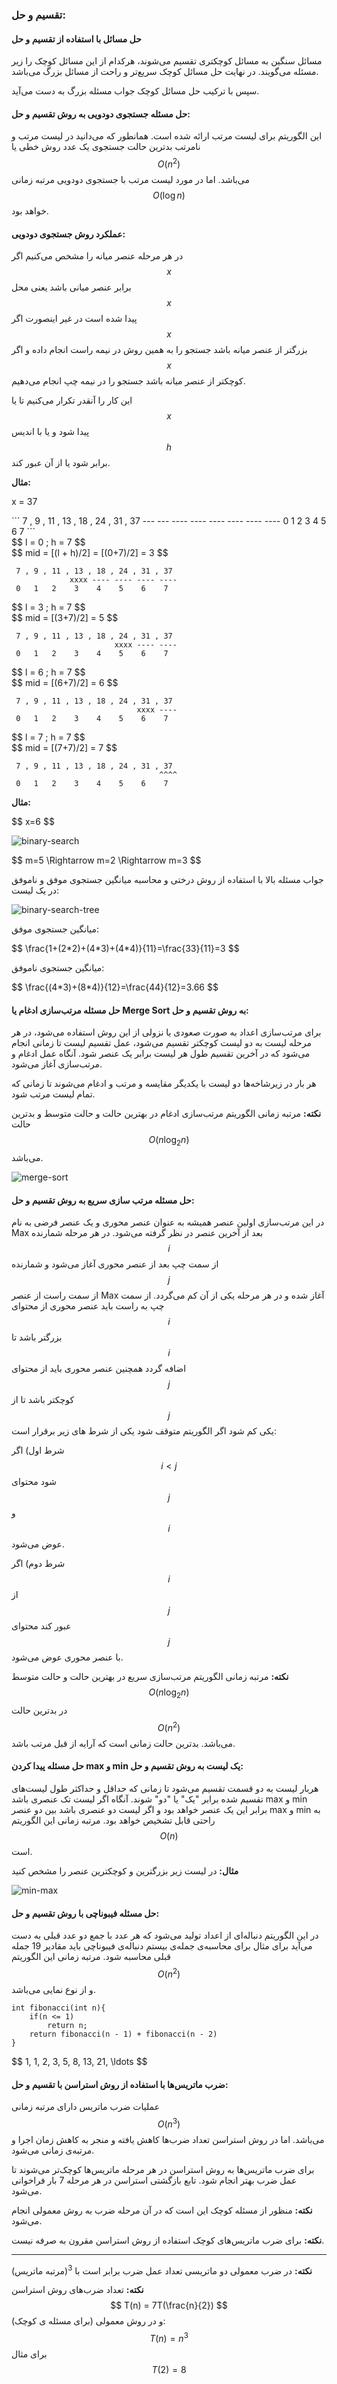 ### تقسیم و حل:
#### حل مسائل با استفاده از تقسیم و حل
مسائل سنگین به مسائل کوچکتری تقسیم می‌شوند، هرکدام از این مسائل کوچک را زیر مسئله می‌گویند. در نهایت حل مسائل کوچک سریع‌تر و راحت از مسائل بزرگ می‌باشد.

سپس با ترکیب حل مسائل کوچک جواب مسئله بزرگ به دست می‌آید.

#### حل مسئله جستجوی دودویی به روش تقسیم و حل:
این الگوریتم برای لیست مرتب ارائه شده است. همانطور که می‌دانید در لیست مرتب و نامرتب بدترین حالت جستجوی یک عدد روش خطی یا $$ O(n^2) $$ می‌باشد. اما در مورد لیست مرتب با جستجوی دودویی مرتبه زمانی $$ O(\log {n}) $$ خواهد بود.

#### عملکرد روش جستجوی دودویی:
در هر مرحله عنصر میانه را مشخص می‌کنیم اگر $$ x $$ برابر عنصر میانی باشد یعنی محل $$ x $$ پیدا شده است در غیر اینصورت اگر $$ x $$ بزرگتر از عنصر میانه باشد جستجو را به همین روش در نیمه راست انجام داده و اگر $$ x $$ کوچکتر از عنصر میانه باشد جستجو را در نیمه چپ انجام می‌دهیم.

این کار را آنقدر تکرار می‌کنیم تا یا $$ x $$ پیدا شود و یا با اندیس $$ h $$ برابر شود یا از آن عبور کند.

**مثال:**

<p style="text-align:left">x = 37</p>
```
 7 , 9 , 11 , 13 , 18 , 24 , 31 , 37
--- --- ---- ---- ---- ---- ---- ----
 0   1   2    3    4    5    6    7
```
<div style="text-align:left">
$$ l = 0 ; h = 7 $$<br/>
$$ mid = [(l + h)/2] = [(0+7)/2] = 3 $$
</div>

```
 7 , 9 , 11 , 13 , 18 , 24 , 31 , 37
             xxxx ---- ---- ---- ----
 0   1   2    3    4    5    6    7
```
<div style="text-align:left">
$$ l = 3 ; h = 7 $$<br/>
$$ mid = [(3+7)/2] = 5 $$
</div>

```
 7 , 9 , 11 , 13 , 18 , 24 , 31 , 37
                       xxxx ---- ----
 0   1   2    3    4    5    6    7
```
<div style="text-align:left">
$$ l = 6 ; h = 7 $$<br/>
$$ mid = [(6+7)/2] = 6 $$
</div>

```
 7 , 9 , 11 , 13 , 18 , 24 , 31 , 37
                            xxxx ----
 0   1   2    3    4    5    6    7
```
<div style="text-align:left">
$$ l = 7 ; h = 7 $$<br/>
$$ mid = [(7+7)/2] = 7 $$
</div>

```
 7 , 9 , 11 , 13 , 18 , 24 , 31 , 37
                                 ^^^^
 0   1   2    3    4    5    6    7
```

**مثال:**
<div style="text-align:left">
$$ x=6 $$
</div>

![binary-search](/algorithm/images/binary-search.svg)

<div style="text-align:left">
$$ m=5 \Rightarrow m=2 \Rightarrow m=3 $$
</div>

جواب مسئله بالا با استفاده از روش درختی و محاسبه میانگین جستجوی موفق و ناموفق در یک لیست:


![binary-search-tree](/algorithm/images/binary-search-tree.svg)


میانگین جستجوی موفق:
<div style="text-align:left">
$$ \frac{1+(2*2)+(4*3)+(4*4)}{11}=\frac{33}{11}=3 $$
</div>

میانگین جستجوی ناموفق:
<div style="text-align:left">
$$ \frac{(4*3)+(8*4)}{12}=\frac{44}{12}=3.66 $$
</div>

#### حل مسئله مرتب‌سازی ادغام یا Merge Sort به روش تقسیم و حل:
برای مرتب‌سازی اعداد به صورت صعودی یا نزولی از این روش استفاده می‌شود، در هر مرحله لیست به دو لیست کوچکتر تقسیم می‌شود‌، عمل تقسیم لیست تا زمانی انجام می‌شود که در آخرین تقسیم طول هر لیست برابر یک عنصر شود. آنگاه عمل ادغام و مرتب‌سازی آغاز می‌شود.

هر بار در زیرشاخه‌ها دو لیست با یکدیگر مقایسه و مرتب و ادغام می‌شوند تا زمانی که تمام لیست مرتب شود.

**نکته:** مرتبه زمانی الگوریتم مرتب‌سازی ادغام در بهترین حالت و حالت متوسط و بدترین حالت $$ O(n\log_{2} n) $$ می‌باشد.

![merge-sort](/algorithm/images/merge-sort.svg)

#### حل مسئله مرتب سازی سریع به روش تقسیم و حل:
در این مرتب‌سازی اولین عنصر همیشه به عنوان عنصر محوری و یک عنصر فرضی به نام Max بعد از آخرین عنصر در نظر گرفته می‌شود. در هر مرحله شمارنده $$ i $$ از سمت چپ بعد از عنصر محوری آغاز می‌شود و شمارنده $$ j $$ از سمت راست از عنصر Max آغاز شده و در هر مرحله یکی از آن کم می‌گردد. از سمت چپ به راست باید عنصر محوری از محتوای $$ i $$ بزرگتر باشد تا $$ i $$ اضافه گردد همچنین عنصر محوری باید از محتوای $$ j $$ کوچکتر باشد تا از $$ j $$ یکی کم شود اگر الگوریتم متوقف شود یکی از شرط های زیر برقرار است:

شرط اول) اگر  $$ i < j $$ شود محتوای $$ j $$ و $$ i $$ عوض می‌شود.

شرط دوم) اگر $$ i $$ از $$ j $$ عبور کند محتوای $$ j $$ با عنصر محوری عوض می‌شود.

**نکته:** مرتبه زمانی الگوریتم مرتب‌سازی سریع در بهترین حالت و حالت متوسط $$ O(n\log_{2} n) $$ در بدترین حالت $$ O(n^2) $$ می‌باشد. بدترین حالت زمانی است که آرایه از قبل مرتب باشد.

#### حل مسئله پیدا کردن max و min یک لیست به روش تقسیم و حل:
هربار لیست به دو قسمت تقسیم می‌شود تا زمانی که حداقل و حداکثر طول لیست‌های تقسیم شده برابر "یک" یا "دو" شوند. آنگاه اگر لیست تک عنصری باشد max و min برابر این یک عنصر خواهد بود و اگر لیست دو عنصری باشد بین دو عنصر max و min به راحتی قابل تشخیص خواهد بود. مرتبه زمانی این الگوریتم $$ O(n) $$ است.

**مثال:** در لیست زیر بزرگترین و کوچکترین عنصر را مشخص کنید

![min-max](/algorithm/images/min-max.svg)

#### حل مسئله فیبوناچی با روش تقسیم و حل:
در این الگوریتم دنباله‌ای از اعداد تولید می‌شود که هر عدد با جمع دو عدد قبلی به دست می‌آید برای مثال برای محاسبه‌ی جمله‌ی بیستم دنباله‌ی فیبوناچی باید مقادیر 19 جمله قبلی محاسبه شود. مرتبه زمانی این الگوریتم $$ O(n^2) $$ و از نوع نمایی می‌باشد. 

```
int fibonacci(int n){
    if(n <= 1)
        return n;
    return fibonacci(n - 1) + fibonacci(n - 2)
}
```
<div style="text-align:left">$$
1, 1, 2, 3, 5, 8, 13, 21, \ldots
$$</div>

#### ضرب ماتریس‌ها با استفاده از روش استراسن با تقسیم و حل:
عملیات ضرب ماتریس دارای مرتبه زمانی $$ O(n^3) $$ می‌باشد. اما در روش استراسن تعداد ضرب‌ها کاهش یافته و منجر به کاهش زمان اجرا و مرتبه‌ی زمانی می‌شود.

برای ضرب ماتریس‌ها به روش استراسن در هر مرحله ماتریس‌ها کوچک‌تر می‌شوند تا عمل ضرب بهتر انجام شود. تابع بازگشتی استراسن در هر مرحله 7 بار فراخوانی می‌شود.

**نکته:** منظور از مسئله کوچک این است که در آن مرحله ضرب به روش معمولی انجام می‌شود.

**نکته:** برای ضرب ماتریس‌های کوچک استفاده از روش استراسن مقرون به صرفه نیست.

---

**نکته:** در ضرب معمولی دو ماتریسی تعداد عمل ضرب برابر است با <sup>3</sup>(مرتبه ماتریس)

**نکته:** تعداد ضرب‌های روش استراسن $$ T(n) = 7T(\frac{n}{2}) $$
و در روش معمولی (برای مسئله ی کوچک): $$ T(n) = n^3 $$ برای مثال $$ T(2) = 8 $$